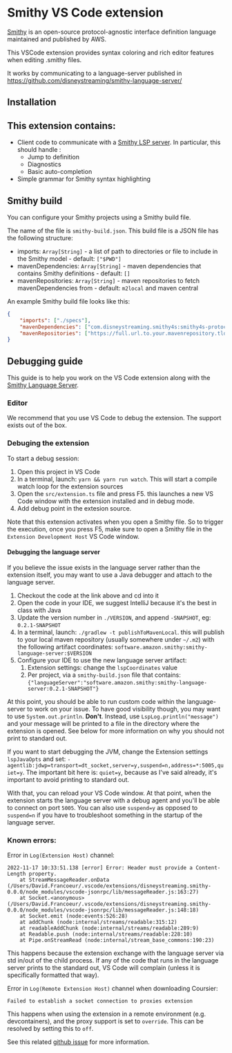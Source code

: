# Smithy VS Code extension

[Smithy](https://awslabs.github.io/smithy/) is an open-source protocol-agnostic interface definition language maintained and published by AWS.

This VSCode extension provides syntax coloring and rich editor features when editing .smithy files.

It works by communicating to a language-server published in
https://github.com/disneystreaming/smithy-language-server/

## Installation

## This extension contains:

* Client code to communicate with a [Smithy LSP server](https://github.com/disnenystreaming/smithy-language-server). In particular, this should handle :
	* Jump to definition
	* Diagnostics
	* Basic auto-completion
* Simple grammar for Smithy syntax highlighting


## Smithy build

You can configure your Smithy projects using a Smithy build file.

The name of the file is `smithy-build.json`. This build file is a JSON file has the following structure:

- imports: `Array[String]` - a list of path to directories or file to include in the Smithy model - default: `["$PWD"]`
- mavenDependencies: `Array[String]` - maven dependencies that contains Smithy definitions - default: `[]`
- mavenRepositories: `Array[String]` - maven repositories to fetch mavenDependencies from - default: `m2local` and maven central

An example Smithy build file looks like this:

```json
{
	"imports": ["./specs"],
	"mavenDependencies": ["com.disneystreaming.smithy4s:smithy4s-protocol_2.13:latest.stable"],
	"mavenRepositories": ["https://full.url.to.your.mavenrepository.tld"]
}
```

## Debugging guide

This guide is to help you work on the VS Code extension along with the [Smithy Language Server](https://github.com/awslabs/smithy-language-server).

### Editor

We recommend that you use VS Code to debug the extension. The support exists out of the box.

### Debuging the extension

To start a debug session:

1. Open this project in VS Code
2. In a terminal, launch: `yarn && yarn run watch`. This will start a compile watch loop for the extension sources
3. Open the `src/extension.ts` file and press F5. this launches a new VS Code window with the extension installed and in debug mode.
4. Add debug point in the extesion source.

Note that this extension activates when you open a Smithy file. So to trigger the execution, once you press F5, make sure to open a Smithy file in the `Extension Development Host` VS Code window.

#### Debugging the language server

If you believe the issue exists in the language server rather than the extension itself, you may want to use a Java debugger and attach to the language server.

1. Checkout the code at the link above and cd into it
2. Open the code in your IDE, we suggest IntelliJ because it's the best in class with Java
3. Update the version number in `./VERSION`, and append `-SNAPSHOT`, eg: `0.2.1-SNAPSHOT`
4. In a terminal, launch: `./gradlew -t publishToMavenLocal`. this will publish to your local maven repository (usually somewhere under `~/.m2`) with the following artifact coordinates: `software.amazon.smithy:smithy-language-server:$VERSION`
5. Configure your IDE to use the new language server artifact:
   1. Extension settings: change the `lspCoordinates` value
   2. Per project, via a `smithy-build.json` file that contains: `{"languageServer":"software.amazon.smithy:smithy-language-server:0.2.1-SNAPSHOT"}`

At this point, you should be able to run custom code within the language-server to work on your issue. To have good visibility though, you may want to use `System.out.println`. **Don't**. Instead, use `LspLog.println("message")` and your message will be printed to a file in the directory where the extension is opened. See below for more information on why you should not print to standard out.

If you want to start debugging the JVM, change the Extension settings `lspJavaOpts` and set: `-agentlib:jdwp=transport=dt_socket,server=y,suspend=n,address=*:5005,quiet=y`. The important bit here is: `quiet=y`, because as I've said already, it's important to avoid printing to standard out.

With that, you can reload your VS Code window. At that point, when the extension starts the language server with a debug agent and you'll be able to connect on port `5005`. You can also use `suspend=y` as opposed to `suspend=n` if you have to troubleshoot something in the startup of the language server.

### Known errors:

Error in `Log(Extension Host)` channel:

```
2022-11-17 10:33:51.138 [error] Error: Header must provide a Content-Length property.
	at StreamMessageReader.onData (/Users/David.Francoeur/.vscode/extensions/disneystreaming.smithy-0.0.0/node_modules/vscode-jsonrpc/lib/messageReader.js:163:27)
	at Socket.<anonymous> (/Users/David.Francoeur/.vscode/extensions/disneystreaming.smithy-0.0.0/node_modules/vscode-jsonrpc/lib/messageReader.js:148:18)
	at Socket.emit (node:events:526:28)
	at addChunk (node:internal/streams/readable:315:12)
	at readableAddChunk (node:internal/streams/readable:289:9)
	at Readable.push (node:internal/streams/readable:228:10)
	at Pipe.onStreamRead (node:internal/stream_base_commons:190:23)
```

This happens because the extension exchange with the language server via std in/out of the child process. If any of the code that runs in the language server prints to the standard out, VS Code will complain (unless it is specifically formatted that way).

Error in `Log(Remote Extension Host)` channel when downloading Coursier:

```
Failed to establish a socket connection to proxies extension
```

This happens when using the extension in a remote environment (e.g. devcontainers), and the proxy support is set to `override`. This can be resolved by setting this to `off`.

See this related [github issue](https://github.com/microsoft/vscode-pull-request-github/issues/4624#issuecomment-1845285077) for more information.
